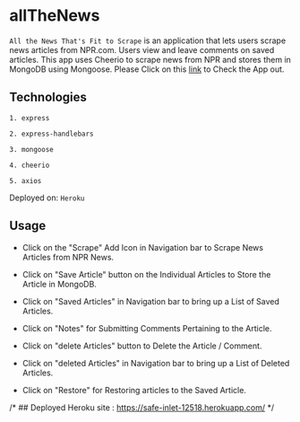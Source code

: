 # allTheNews
`All the News That's Fit to Scrape` is an application that lets users scrape news articles from NPR.com. Users view and leave comments on saved articles. This app uses Cheerio to scrape news from NPR and stores them in MongoDB using Mongoose.
Please Click on this [link](https://safe-inlet-12518.herokuapp.com/) to Check the App out.

## Technologies

    1. express

    2. express-handlebars

    3. mongoose

    4. cheerio

    5. axios

Deployed on: `Heroku`

## Usage

- Click on the "Scrape" Add Icon in Navigation bar to Scrape News Articles from NPR News.

- Click on "Save Article" button on the Individual Articles to Store the Article in MongoDB.

- Click on "Saved Articles" in Navigation bar to bring up a List of Saved Articles.

- Click on "Notes" for Submitting Comments Pertaining to the Article.

- Click on "delete Articles" button to Delete the Article / Comment.

- Click on "deleted Articles" in Navigation bar to bring up a List of Deleted Articles.

- Click on "Restore" for Restoring articles to the Saved Article.


/* ## Deployed Heroku site : https://safe-inlet-12518.herokuapp.com/ */
